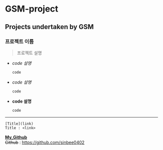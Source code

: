 GSM-project
=============
Projects undertaken by GSM
-------------
### 프로젝트 이름
>프로젝트 설명
* *code 설명*
  ```txt 
  code
  ```
+ _code 설명_
  ```txt
  code
  ```
- **code 설명**
  ```txt
  code
  ```
***
```txt
[Title](link)
Title : <link>
```
__[My_Github](https://github.com/sinbee0402)__
<br>
~~Github~~ : <https://github.com/sinbee0402>
